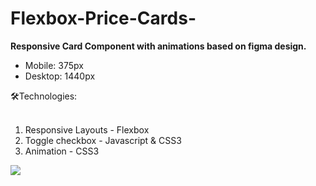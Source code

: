 # Flexbox-Price-Cards-  

<b>Responsive Card Component with animations based on figma design.</b><br>
- Mobile: 375px <br>
- Desktop: 1440px <br>

🛠Technologies: <br><br>
1. Responsive Layouts - Flexbox<br>
2. Toggle checkbox - Javascript & CSS3<br>
3. Animation - CSS3<br>



![](price.gif)
